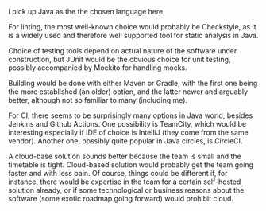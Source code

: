 I pick up Java as the the chosen language here.

For linting, the most well-known choice would probably be Checkstyle, as it is a widely used and therefore well supported tool for static analysis in Java.

Choice of testing tools depend on actual nature of the software under construction, but JUnit would be the obvious choice for unit testing, possibly accompanied by Mockito for handling mocks.

Building would be done with either Maven or Gradle, with the first one being the more established (an older) option, and the latter newer and arguably better, although not so familiar to many (including me).

For CI, there seems to be surprisingly many options in Java world, besides Jenkins and Github Actions. One possibility is TeamCity, which would be interesting especially if IDE of choice is IntelliJ (they come from the same vendor). Another one, possibly quite popular in Java circles, is CircleCI.

A cloud-base solution sounds better because the team is small and the timetable is tight. Cloud-based solution would probably get the team going faster and with less pain. Of course, things could be different if, for instance, there would be expertise in the team for a certain self-hosted solution already, or if some technological or business reasons about the software (some exotic roadmap going forward) would prohibit cloud.

